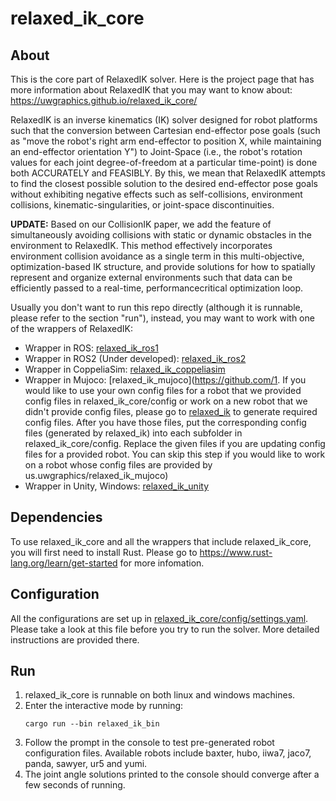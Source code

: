 # relaxed_ik_core
## About
This is the core part of RelaxedIK solver. Here is the project page that has more information about RelaxedIK that you may want to know about: https://uwgraphics.github.io/relaxed_ik_core/

RelaxedIK is an inverse kinematics (IK) solver designed for robot platforms such that the conversion between Cartesian end-effector pose goals (such as "move the robot's right arm end-effector to position X, while maintaining an end-effector orientation Y") to Joint-Space (i.e., the robot's rotation values for each joint degree-of-freedom at a particular time-point) is done both ACCURATELY and FEASIBLY.  By this, we mean that RelaxedIK attempts to find the closest possible solution to the desired end-effector pose goals without exhibiting negative effects such as self-collisions, environment collisions, kinematic-singularities, or joint-space discontinuities.

**UPDATE:** Based on our CollisionIK paper, we add the feature of simultaneously avoiding collisions with static or dynamic obstacles in the environment to RelaxedIK. This method effectively incorporates environment collision avoidance as a single term in this multi-objective, optimization-based IK structure, and provide solutions for how to spatially represent and organize external environments such that data can be efficiently passed to a real-time, performancecritical optimization loop.

Usually you don't want to run this repo directly (although it is runnable, please refer to the section "run"), instead, you may want to work with one of the wrappers of RelaxedIK:
+ Wrapper in ROS: [relaxed_ik_ros1](https://github.com/uwgraphics/relaxed_ik_ros1)
+ Wrapper in ROS2 (Under developed): [relaxed_ik_ros2](https://github.com/uwgraphics/relaxed_ik_ros2)
+ Wrapper in CoppeliaSim: [relaxed_ik_coppeliasim](https://github.com/uwgraphics/relaxed_ik_coppeliasim)
+ Wrapper in Mujoco: [relaxed_ik_mujoco](https://github.com/1. If you would like to use your own config files for a robot that we provided config files in relaxed_ik_core/config or work on a new robot that we didn't provide config files, please go to [relaxed_ik](https://github.com/uwgraphics/relaxed_ik) to generate required config files. After you have those files, put the corresponding config files (generated by relaxed_ik) into each subfolder in relaxed_ik_core/config. Replace the given files if you are updating config files for a provided robot. You can skip this step if you would like to work on a robot whose config files are provided by us.uwgraphics/relaxed_ik_mujoco)
+ Wrapper in Unity, Windows: [relaxed_ik_unity](https://github.com/uwgraphics/relaxed_ik_unity)

## Dependencies
To use relaxed_ik_core and all the wrappers that include relaxed_ik_core, you will first need to install Rust. Please go to https://www.rust-lang.org/learn/get-started for more infomation.

## Configuration
All the configurations are set up in [relaxed_ik_core/config/settings.yaml](https://github.com/uwgraphics/relaxed_ik_core/blob/dev/config/settings.yaml). Please take a look at this file before you try to run the solver. More detailed instructions are provided there. 

## Run
1. relaxed_ik_core is runnable on both linux and windows machines.
2. Enter the interactive mode by running: 
	```
	cargo run --bin relaxed_ik_bin
	```
3. Follow the prompt in the console to test pre-generated robot configuration files. Available robots include baxter, hubo, iiwa7, jaco7, panda, sawyer, ur5 and yumi.
4. The joint angle solutions printed to the console should converge after a few seconds of running.
